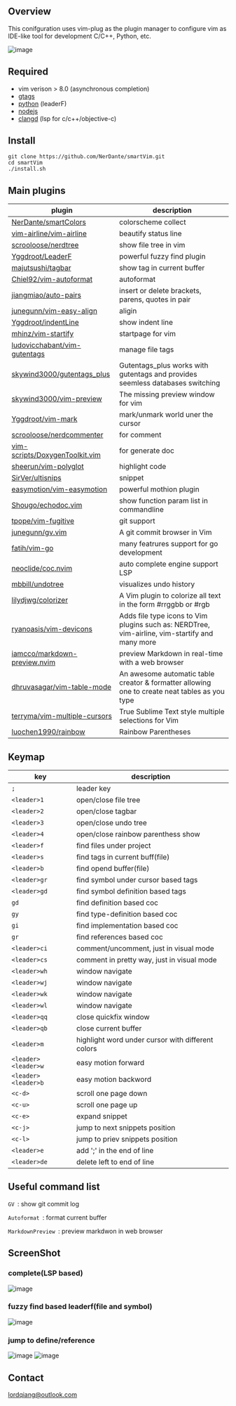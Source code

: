 
## Overview
This conifguration uses vim-plug as the plugin manager to configure vim as IDE-like tool for development C/C++, Python, etc.
    
![image](https://github.com/NerDante/smartVim/blob/master/screenshot/startPage.png)

## Required
- vim verison > 8.0 (asynchronous completion)
- [gtags](https://www.gnu.org/software/global)
- [python](https://www.python.org) (leaderF)
- [nodejs](https://nodejs.org/en/)
- [clangd](https://clang.llvm.org/extra/clangd/Installation.html) (lsp for c/c++/objective-c)

## Install
```
git clone https://github.com/NerDante/smartVim.git
cd smartVim
./install.sh
```
## Main plugins
 plugin                                                                              | description
 --------                                                                            | -------------
 [NerDante/smartColors](https://github.com/NerDante/smartColors)                     | colorscheme collect
 [vim-airline/vim-airline](https://github.com/vim-airline/vim-airline)               | beautify status line
 [scrooloose/nerdtree](https://github.com/scrooloose/nerdtree)                       | show file tree in vim
 [Yggdroot/LeaderF](https://github.com/Yggdroot/LeaderF)                             | powerful fuzzy find plugin
 [majutsushi/tagbar](https://github.com/majutsushi/tagbar)                           | show tag in current buffer
 [Chiel92/vim-autoformat](https://github.com/Chiel92/vim-autoformat)                 | autoformat
 [jiangmiao/auto-pairs](https://github.com/jiangmiao/auto-pairs)                     | insert or delete brackets, parens, quotes in pair
 [junegunn/vim-easy-align](https://github.com/junegunn/vim-easy-align)               | aligin
 [Yggdroot/indentLine](https://github.com/Yggdroot/indentLine)                       | show indent line
 [mhinz/vim-startify](https://github.com/mhinz/vim-startify)                         | startpage for vim
 [ludovicchabant/vim-gutentags](https://github.com/ludovicchabant/vim-gutentags)     | manage file tags
 [skywind3000/gutentags_plus](https://github.com/skywind3000/gutentags_plus)         | Gutentags_plus works with gutentags and provides seemless databases switching
 [skywind3000/vim-preview](https://github.com/skywind3000/vim-preview)               | The missing preview window for vim
 [Yggdroot/vim-mark](https://github.com/Yggdroot/vim-mark)                           | mark/unmark world uner the cursor
 [scrooloose/nerdcommenter](https://github.com/scrooloose/nerdcommenter)             | for comment
 [vim-scripts/DoxygenToolkit.vim](https://github.com/vim-scripts/DoxygenToolkit.vim) | for generate doc
 [sheerun/vim-polyglot](https://github.com/sheerun/vim-polyglot)                     | highlight code
 [SirVer/ultisnips](https://github.com/SirVer/ultisnips)                             | snippet
 [easymotion/vim-easymotion](https://github.com/easymotion/vim-easymotion)           | powerful mothion plugin
 [Shougo/echodoc.vim](https://github.com/Shougo/echodoc.vim)                         | show function param list in commandline
 [tpope/vim-fugitive](https://github.com/tpope/vim-fugitive)                         | git support
 [junegunn/gv.vim](https://github.com/junegunn/gv.vim)                               | A git commit browser in Vim
 [fatih/vim-go](https://github.com/fatih/vim-go)                                     | many featrures support for go development
 [neoclide/coc.nvim](https://github.com/neoclide/coc.nvim)                           | auto complete engine support LSP
 [mbbill/undotree](https://github.com/mbbill/undotree)                               | visualizes undo history
 [lilydjwg/colorizer](https://github.com/lilydjwg/colorizer)                         | A Vim plugin to colorize all text in the form #rrggbb or #rgb
 [ryanoasis/vim-devicons](https://github.com/ryanoasis/vim-devicons)                 | Adds file type icons to Vim plugins such as: NERDTree, vim-airline, vim-startify and many more
 [iamcco/markdown-preview.nvim](https://github.com/iamcco/markdown-preview.vim)      | preview Markdown in real-time with a web browser
 [dhruvasagar/vim-table-mode](https://github.com/dhruvasagar/vim-table-mode)         | An awesome automatic table creator & formatter allowing one to create neat tables as you type
 [terryma/vim-multiple-cursors](https://github.com/terryma/vim-multiple-cursors)     | True Sublime Text style multiple selections for Vim
 [luochen1990/rainbow](https://github.com/luochen1990/rainbow)                       |Rainbow Parentheses

## Keymap
key                 | description
---------           | ----------------------
`; `                | leader key
`<leader>1`         | open/close file tree
`<leader>2`         | open/close tagbar
`<leader>3`         | open/close undo tree
`<leader>4`         | open/close rainbow parenthess show
`<leader>f`         | find files under project
`<leader>s`         | find tags in current buff(file)
`<leader>b`         | find opend buffer(file)
`<leader>gr`        | find symbol under cursor based tags
`<leader>gd`        | find symbol definition based tags
`gd`                | find definition based coc
`gy`                | find type-definition based coc
`gi`                | find implementation based coc
`gr`                | find references based coc
`<leader>ci`        | comment/uncomment, just in visual mode
`<leader>cs`        | comment in pretty way, just in visual mode
`<leader>wh`        | window navigate
`<leader>wj`        | window navigate
`<leader>wk`        | window navigate
`<leader>wl`        | window navigate
`<leader>qq`        | close quickfix window
`<leader>qb`        | close current buffer
`<leader>m`         | highlight word under cursor with different colors
`<leader><leader>w` | easy motion forward
`<leader><leader>b` | easy motion backword
`<c-d>`             | scroll one page down
`<c-u>`             | scroll one page up
`<c-e>`             | expand snippet
`<c-j>`             | jump to next snippets position
`<c-l>`             | jump to priev snippets position
`<leader>e`         | add ';' in the end of line
`<leader>de`        | delete left to end of line

## Useful command list
`GV `: show git commit log

`Autoformat `: format current buffer

`MarkdownPreview `: preview markdwon in web browser

## ScreenShot
### complete(LSP based)
![image](https://github.com/NerDante/smartVim/blob/master/screenshot/complete.gif)
### fuzzy find based leaderf(file and symbol)
![image](https://github.com/NerDante/smartVim/blob/master/screenshot/fuzzyfind.gif)
### jump to define/reference 
![image](https://github.com/NerDante/smartVim/blob/master/screenshot/gotodefine.gif)
![image](https://github.com/NerDante/smartVim/blob/master/screenshot/getreference.gif)


## Contact
lordqiang@outlook.com
